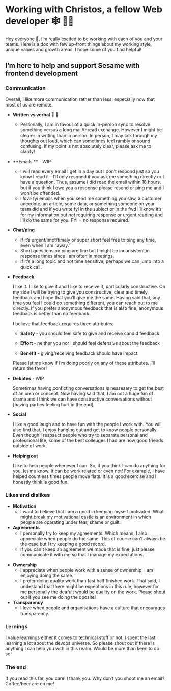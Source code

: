 # Working with Christos, a fellow Web developer :spider_web: :man_technologist:

Hey everyone :wave:, I’m really excited to be working with each of you and your teams. Here is a doc with few up-front things about my working style, unique values and growth areas. I hope some of you find helpful!

## I’m here to help and support Sesame with frontend development

### Communication

Overall, I like more communication rather than less, especially now that most of us are remote.

* **Written vs verbal** :memo: :speech_balloon:

  *  Personally, I am in favour of a quick in-person sync to resolve something versus a long mail/thread exchange. However I might be clearer in writing than in person. In person, I may talk through my thoughts out loud, which can sometimes feel rambly or sound confusing. If my point is not absolutely clear, please ask me to clarify!

* **Emails ** - WIP

  - I will read every email I get in a day but I don’t respond just so you know I read it—I’ll only respond if you ask me something directly or I have a question. Thus, assume I did read the email within 18 hours, but if you think I owe you a response please resend or ping me and I won’t be offended.
  - I *love* fyi emails when you send me something you saw, a customer anecdote, an article, some data, or something someone on your team did and if you write fyi in the subject or in the fwd I’ll know it’s for my information but *not* requiring response or urgent reading and I’ll do the same for you. FYI = no response required.

* **Chat/ping**

  - If it’s urgent/impt/timely or super short feel free to ping any time, even when I am “away.”
  - Short questions on ping are fine but I might be inconsistent in response times since I am often in meetings.
  - If it’s a long topic and not time sensitive, perhaps we can jump into a quick call. 

* **Feedback**

  I like it. I like to give it and I like to receive it, particularly constructive. On my side I will be trying to give you constructive, clear and timely feedback and hope that you’ll give me the same. Having said that, any time you feel I could do something different, you can reach out to me directly. If you prefer anonymous feedback that is also fine, anonymous feedback is better than no feedback. 

  I believe that feedback requires three attributes:

  - **Safety** - you should feel safe to give and receive candid feedback

  - **Effort** - neither you nor I should feel defensive about the feedback

  - **Benefit** - giving/receiving feedback should have impact

  Please let me know if I’m doing poorly on any of these attributes. I’ll return the favor!

* **Debates** - WIP

  Sometimes having conficting conversations is nessesary to get the best of an idea or concept. Now having said that, I am not a huge fun of drama and I think we can have constructive conversations without [having parties feeling hurt in the end]

- **Social**

  I like a good laugh and to have fun with the people I work with. You will also find that, I enjoy hanging out and get to know people personally. Even though I respsect people who try to separate personal and professional life, some of the best colleuges I had are now good friends outside of work.

- **Helping out** 

  I like to help people whenever I can. So, if you think I can do anything for you, let me know. It can be work related or even not! For example, I have helped countless times people move flats. It is a good exercise and I honestly think is good fun.

### Likes and dislikes

* **Motivation**
  * I want to believe that I am a good in keeping myself motivated. What might break my motivational castle is an environment in which people are oparating under fear, shame or guilt.  
* **Agreements**
  * I personally try to keep my agreements. Which means, I also appreciate when people do the same. This of course can't always be the case but I try keeping a good record.
  * If you can't keep an agreement we made that is fine, just please communicate it with me so that I manage my expectations.

- **Ownership**
  - I appreciate when people work with a sense of ownership. I am enjoying doing the same.
  - I prefer doing quality work than fast half finished work. That said, I undestand that there might be expeptions in this rule, however for me personally the deafult would be quality on the work. Please shout out if you see me doing the oposite!
- **Transparency**
  * I love when people and organisations have a culture that encourages transparency. 

### Lernings

I value learnings either it comes to technical stuff or not. I spent the last learning a lot about the devops universe. So please shout out if there is anything I can help you with in this realm. Would be more than keen to do so!

### The end
If you read this far, you care! I thank you. Why don’t you shoot me an email? Coffee/beer are on me!
